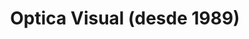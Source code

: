 ---
title: "Optica Visual (desde 1989)"
url: /asuncion-paraguay/optica-visual-desde-1989-estados-unidos-53/
shop: óptico
---